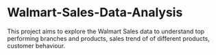 # Walmart-Sales-Data-Analysis
This project aims to explore the Walmart Sales data to understand top performing branches and products, sales trend of of different products, customer behaviour.

